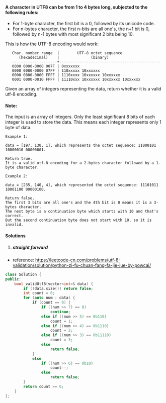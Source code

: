 #### A character in UTF8 can be from 1 to 4 bytes long, subjected to the following rules:

-    For 1-byte character, the first bit is a 0, followed by its unicode code.
-    For n-bytes character, the first n-bits are all one's, the n+1 bit is 0, followed by n-1 bytes with most significant 2 bits being 10.

This is how the UTF-8 encoding would work:

```
   Char. number range  |        UTF-8 octet sequence
      (hexadecimal)    |              (binary)
   --------------------+---------------------------------------------
   0000 0000-0000 007F | 0xxxxxxx
   0000 0080-0000 07FF | 110xxxxx 10xxxxxx
   0000 0800-0000 FFFF | 1110xxxx 10xxxxxx 10xxxxxx
   0001 0000-0010 FFFF | 11110xxx 10xxxxxx 10xxxxxx 10xxxxxx
```

Given an array of integers representing the data, return whether it is a valid utf-8 encoding.

#### Note:
The input is an array of integers. Only the least significant 8 bits of each integer is used to store the data. This means each integer represents only 1 byte of data.

```
Example 1:

data = [197, 130, 1], which represents the octet sequence: 11000101 10000010 00000001.

Return true.
It is a valid utf-8 encoding for a 2-bytes character followed by a 1-byte character.

Example 2:

data = [235, 140, 4], which represented the octet sequence: 11101011 10001100 00000100.

Return false.
The first 3 bits are all one's and the 4th bit is 0 means it is a 3-bytes character.
The next byte is a continuation byte which starts with 10 and that's correct.
But the second continuation byte does not start with 10, so it is invalid.
```

#### Solutions

1. ##### straight forward

- reference: https://leetcode-cn.com/problems/utf-8-validation/solution/python-zi-fu-chuan-fang-fa-jie-jue-by-powcai/

```cpp
class Solution {
public:
    bool validUtf8(vector<int>& data) {
        if (!data.size()) return false;
        int count = 0;
        for (auto num : data) {
            if (count == 0) {
                if ((num >> 7) == 0)
                    continue;
                else if ((num >> 5) == 0b110)
                    count = 1;
                else if ((num >> 4) == 0b1110)
                    count = 2;
                else if ((num >> 3) == 0b11110)
                    count = 3;
                else
                    return false;
            }
            else
                if ((num >> 6) == 0b10)
                    count--;
                else
                    return false;
        }
        return count == 0;
    }
};
```